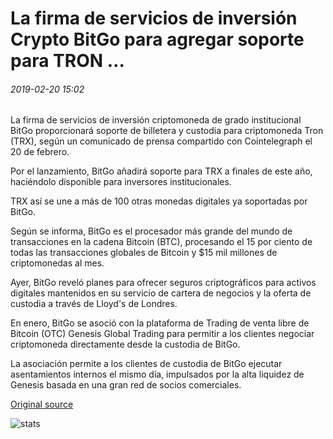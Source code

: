 # La firma de servicios de inversión Crypto BitGo para agregar soporte para TRON ...

###### 2019-02-20 15:02

La firma de servicios de inversión criptomoneda de grado institucional BitGo proporcionará soporte de billetera y custodia para criptomoneda Tron (TRX), según un comunicado de prensa compartido con Cointelegraph el 20 de febrero.

Por el lanzamiento, BitGo añadirá soporte para TRX a finales de este año, haciéndolo disponible para inversores institucionales.

TRX así se une a más de 100 otras monedas digitales ya soportadas por BitGo.

Según se informa, BitGo es el procesador más grande del mundo de transacciones en la cadena Bitcoin (BTC), procesando el 15 por ciento de todas las transacciones globales de Bitcoin y $15 mil millones de criptomonedas al mes.

Ayer, BitGo reveló planes para ofrecer seguros criptográficos para activos digitales mantenidos en su servicio de cartera de negocios y la oferta de custodia a través de Lloyd's de Londres.

En enero, BitGo se asoció con la plataforma de Trading de venta libre de Bitcoin (OTC) Genesis Global Trading para permitir a los clientes negociar criptomoneda directamente desde la custodia de BitGo.

La asociación permite a los clientes de custodia de BitGo ejecutar asentamientos internos el mismo día, impulsados por la alta liquidez de Genesis basada en una gran red de socios comerciales.

[Original source](https://cointelegraph.com/news/crypto-investment-services-firm-bitgo-to-add-support-for-tron)

![stats](https://c.statcounter.com/11760860/0/a89fa40b/1/ "stats")